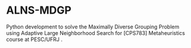 # ALNS-MDGP
Python development to solve the Maximally Diverse Grouping Problem using Adaptive Large Neighborhood Search for [CPS783] Metaheuristics course at PESC/UFRJ .
